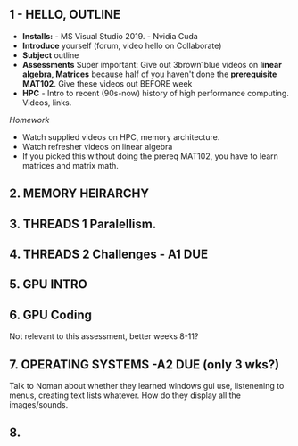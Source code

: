 

## 1 - HELLO, OUTLINE

* **Installs:** - MS Visual Studio 2019. - Nvidia Cuda
* **Introduce** yourself (forum, video hello on Collaborate)
* **Subject** outline
* **Assessments** Super important: Give out 3brown1blue videos on **linear algebra, Matrices** because half of you haven't done the **prerequisite MAT102**. Give these videos out BEFORE  week 
* **HPC** - Intro to recent (90s-now) history of high performance computing. Videos, links.

_Homework_
* Watch supplied videos on HPC, memory architecture.
* Watch refresher videos on linear algebra
* If you picked this without doing the prereq MAT102, you have to learn matrices and matrix math.

## 2. MEMORY HEIRARCHY

## 3. THREADS 1 Paralellism.

## 4. THREADS 2 Challenges      - A1 DUE

## 5. GPU INTRO
## 6. GPU Coding
Not relevant to this assessment, better weeks 8-11?

## 7. OPERATING SYSTEMS         -A2 DUE (only 3 wks?)
Talk to Noman about whether they learned windows gui use, listenening to menus, creating text lists whatever.
How do they display all the images/sounds.

## 8. 